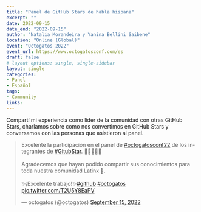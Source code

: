 ```yaml
---
title: "Panel de GitHub Stars de habla hispana"
excerpt: ""
date: 2022-09-15
date_end: "2022-09-15"
author: "Natalia Morandeira y Yanina Bellini Saibene"
location: "Online (Global)"
event: "Octogatos 2022"
event_url: https://www.octogatosconf.com/es
draft: false
# layout options: single, single-sidebar
layout: single
categories:
- Panel
- Español
tags:
- Community
links:
---
```


Compartí mi experiencia como líder de la comunidad con otras GitHub Stars, charlamos sobre como nos convertimos en GitHub Stars y conversamos con las personas que asistieron al panel.

<blockquote class="twitter-tweet"><p lang="es" dir="ltr">Excelente la participación en el panel de <a href="https://twitter.com/hashtag/octogatosconf22?src=hash&amp;ref_src=twsrc%5Etfw">#octogatosconf22</a> de los integrantes de <a href="https://twitter.com/hashtag/GitubStar?src=hash&amp;ref_src=twsrc%5Etfw">#GitubStar</a>. 🥳✨🐙👏👏<br><br>Agradecemos que hayan podido compartir sus conocimientos para toda nuestra comunidad Latinx 🐙.<br><br>✨¡Excelente trabajo!✨<a href="https://twitter.com/hashtag/github?src=hash&amp;ref_src=twsrc%5Etfw">#github</a> <a href="https://twitter.com/hashtag/octogatos?src=hash&amp;ref_src=twsrc%5Etfw">#octogatos</a> <a href="https://t.co/T2U5Y8EaPV">pic.twitter.com/T2U5Y8EaPV</a></p>&mdash; octogatos (@octogatos) <a href="https://twitter.com/octogatos/status/1570554464800755712?ref_src=twsrc%5Etfw">September 15, 2022</a></blockquote> <script async src="https://platform.twitter.com/widgets.js" charset="utf-8"></script> 